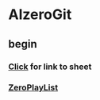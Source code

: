 # AlzeroGit
## begin
### [Click](https://github.com/adam-p/markdown-here/wiki/Markdown-Cheatsheet) for link to sheet
### [ZeroPlayList](https://www.youtube.com/playlist?list=PLDoPjvoNmBAw4eOj58MZPakHjaO3frVMF)

